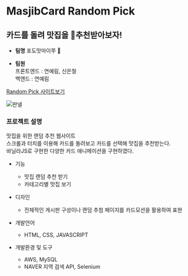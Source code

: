 # MasjibCard Random Pick

## **카드를 돌려 맛집을 :star2:추천받아보자!**


- **팀명** 
포도맛마이쭈 :grapes:

- **팀원**   
 프론트엔드 :  연예림, 신은철 <br />
 백엔드 : 연예림
 
 <a href = "http://3.36.229.145:3000/">Random Pick 사이트보기<a/>
 
![판넬](https://user-images.githubusercontent.com/99879845/202459685-24582c27-a0c0-4b60-8a4e-79c75f9572fa.png)


 
### 프로젝트 설명
맛집을 위한 랜덤 추천 웹사이트 <br />
스크롤과 터치를 이용해 카드를 돌려보고 카드를 선택해 맛집을 추천받는다. <br />
바닐라JS로 구현한 다양한 카드 애니메이션을 구현하였다.
 
- 기능
  - 맛집 랜덤 추천 받기
  - 카테고리별 맛집 보기

- 디자인   
  - 전체적인 게시판 구성이나 랜덤 추첨 페이지를 카드모션을 활용하여 표현
 
- 개발언어   
  - HTML, CSS, JAVASCRIPT 

- 개발환경 및 도구
  - AWS, MySQL
  - NAVER 지역 검색 API, Selenium
